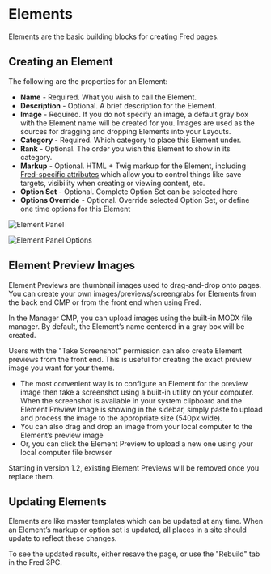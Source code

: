 # Elements

Elements are the basic building blocks for creating Fred pages.

## Creating an Element

The following are the properties for an Element:

- **Name** - Required. What you wish to call the Element.
- **Description** - Optional. A brief description for the Element.
- **Image** - Required. If you do not specify an image, a default gray box with the Element name will be created for you. Images are used as the sources for dragging and dropping Elements into your Layouts.
- **Category** - Required. Which category to place this Element under.
- **Rank** - Optional. The order you wish this Element to show in its category.
- **Markup** - Optional. HTML + Twig markup for the Element, including [Fred-specific attributes](attributes.md) which allow you to control things like save targets, visibility when creating or viewing content, etc.
- **Option Set** - Optional. Complete Option Set can be selected here
- **Options Override** - Optional. Override selected Option Set, or define one time options for this Element

![Element Panel](element_panel.png)

![Element Panel Options](element_panel_options.png)

## Element Preview Images

Element Previews are thumbnail images used to drag-and-drop onto pages. You can create your own images/previews/screengrabs for Elements from the back end CMP or from the front end when using Fred.

In the Manager CMP, you can upload images using the built-in MODX file manager. By default, the Element’s name centered in a gray box will be created. 

Users with the "Take Screenshot" permission can also create Element previews from the front end. This is useful for creating the exact preview image you want for your theme. 

- The most convenient way is to configure an Element for the preview image then take a screenshot using a built-in utility on your computer. When the screenshot is available in your system clipboard and the Element Preview Image is showing in the sidebar, simply paste to upload and process the image to the appropriate size (540px wide).
- You can also drag and drop an image from your local computer to the Element’s preview image
- Or, you can click the Element Preview to upload a new one using your local computer file browser

Starting in version 1.2, existing Element Previews will be removed once you replace them. 

## Updating Elements

Elements are like master templates which can be updated at any time. When an Element’s markup or option set is updated, all places in a site should update to reflect these changes.

To see the updated results, either resave the page, or use the "Rebuild" tab in the Fred 3PC.
